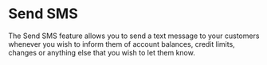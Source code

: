 # Send SMS

The Send SMS feature allows you to send a text message to your customers whenever you wish to inform them of account balances,
credit limits, changes or anything else that you wish to let them know.

